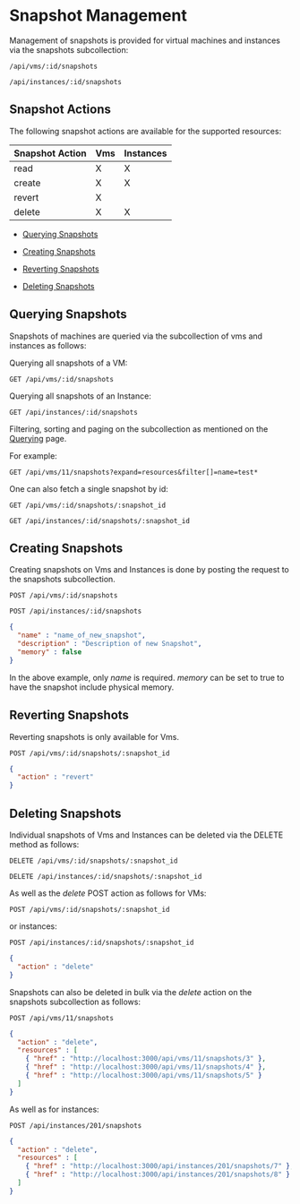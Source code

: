 # Snapshot Management

Management of snapshots is provided for virtual machines and instances
via the snapshots subcollection:

``` data
/api/vms/:id/snapshots
```

``` data
/api/instances/:id/snapshots
```

## Snapshot Actions

The following snapshot actions are available for the supported
resources:

| Snapshot Action | Vms | Instances |
| --------------- | --- | --------- |
| read            | X   | X         |
| create          | X   | X         |
| revert          | X   |           |
| delete          | X   | X         |

  - [Querying Snapshots](#query-snapshots)

  - [Creating Snapshots](#create-snapshots)

  - [Reverting Snapshots](#revert-snapshots)

  - [Deleting Snapshots](#delete-snapshots)

## Querying Snapshots

Snapshots of machines are queried via the subcollection of vms and
instances as follows:

Querying all snapshots of a VM:

``` data
GET /api/vms/:id/snapshots
```

Querying all snapshots of an Instance:

``` data
GET /api/instances/:id/snapshots
```

Filtering, sorting and paging on the subcollection as mentioned on the
[Querying](../overview/query.html) page.

For example:

``` data
GET /api/vms/11/snapshots?expand=resources&filter[]=name=test*
```

One can also fetch a single snapshot by id:

``` data
GET /api/vms/:id/snapshots/:snapshot_id
```

``` data
GET /api/instances/:id/snapshots/:snapshot_id
```

## Creating Snapshots

Creating snapshots on Vms and Instances is done by posting the request
to the snapshots subcollection.

``` data
POST /api/vms/:id/snapshots
```

``` data
POST /api/instances/:id/snapshots
```

``` json
{
  "name" : "name_of_new_snapshot",
  "description" : "Description of new Snapshot",
  "memory" : false
}
```

In the above example, only *name* is required. *memory* can be set to
true to have the snapshot include physical memory.

## Reverting Snapshots

Reverting snapshots is only available for Vms.

``` data
POST /api/vms/:id/snapshots/:snapshot_id
```

``` json
{
  "action" : "revert"
}
```

## Deleting Snapshots

Individual snapshots of Vms and Instances can be deleted via the DELETE
method as follows:

``` data
DELETE /api/vms/:id/snapshots/:snapshot_id
```

``` data
DELETE /api/instances/:id/snapshots/:snapshot_id
```

As well as the *delete* POST action as follows for VMs:

``` data
POST /api/vms/:id/snapshots/:snapshot_id
```

or instances:

``` data
POST /api/instances/:id/snapshots/:snapshot_id
```

``` json
{
  "action" : "delete"
}
```

Snapshots can also be deleted in bulk via the *delete* action on the
snapshots subcollection as follows:

``` data
POST /api/vms/11/snapshots
```

``` json
{
  "action" : "delete",
  "resources" : [
    { "href" : "http://localhost:3000/api/vms/11/snapshots/3" },
    { "href" : "http://localhost:3000/api/vms/11/snapshots/4" },
    { "href" : "http://localhost:3000/api/vms/11/snapshots/5" }
  ]
}
```

As well as for instances:

``` data
POST /api/instances/201/snapshots
```

``` json
{
  "action" : "delete",
  "resources" : [
    { "href" : "http://localhost:3000/api/instances/201/snapshots/7" },
    { "href" : "http://localhost:3000/api/instances/201/snapshots/8" }
  ]
}
```
